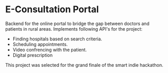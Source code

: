 # E-Consultation Portal

Backend for the online portal to bridge the gap between doctors and patients in rural areas.
Implements following API's for the project:
* Finding hospitals based on search criteria.
* Scheduling appointments.
* Video confrencing with the patient.
* Digital prescription

This project was selected for the grand finale of the smart indie hackathon.
